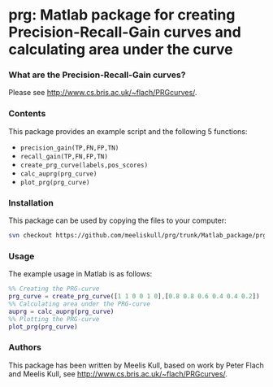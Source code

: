 
# prg: Matlab package for creating Precision-Recall-Gain curves and calculating area under the curve

### What are the Precision-Recall-Gain curves?

Please see http://www.cs.bris.ac.uk/~flach/PRGcurves/.

### Contents

This package provides an example script and the following 5 functions:
* `precision_gain(TP,FN,FP,TN)`
* `recall_gain(TP,FN,FP,TN)`
* `create_prg_curve(labels,pos_scores)`
* `calc_auprg(prg_curve)`
* `plot_prg(prg_curve)`

### Installation

This package can be used by copying the files to your computer:
```sh
svn checkout https://github.com/meeliskull/prg/trunk/Matlab_package/prg
```

### Usage

The example usage in Matlab is as follows:
```Matlab
%% Creating the PRG-curve
prg_curve = create_prg_curve([1 1 0 0 1 0],[0.8 0.8 0.6 0.4 0.4 0.2])
%% Calculating area under the PRG-curve
auprg = calc_auprg(prg_curve)
%% Plotting the PRG-curve
plot_prg(prg_curve)
```

### Authors

This package has been written by Meelis Kull, based on work by Peter Flach and Meelis Kull, see http://www.cs.bris.ac.uk/~flach/PRGcurves/.

